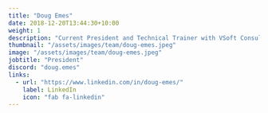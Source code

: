 ```yaml
---
title: "Doug Emes"
date: 2018-12-20T13:44:30+10:00
weight: 1
description: "Current President and Technical Trainer with VSoft Consulting Group"
thumbnail: "/assets/images/team/doug-emes.jpeg"
image: "/assets/images/team/doug-emes.jpeg"
jobtitle: "President"
discord: "doug.emes"
links:
  - url: "https://www.linkedin.com/in/doug-emes/"
    label: LinkedIn
    icon: "fab fa-linkedin"
---
```


